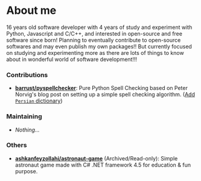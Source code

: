# About me

16 years old software developer with 4 years of study and experiment with Python, Javascript and C/C++, and interested in open-source and free software since born! Planning to eventually contribute to open-source softwares and may even publish my own packages!! But currently focused on studying and experimenting more as there are lots of things to know about in wonderful world of software development!!!

### Contributions

- [**barrust/pyspellchecker**](https://github.com/barrust/pyspellchecker): Pure Python Spell Checking based on Peter Norvig's blog post on setting up a simple spell checking algorithm. ([Add `Persian` dictionary](https://github.com/barrust/pyspellchecker/pull/181))

### Maintaining

- *Nothing...*

### Others

- [**ashkanfeyzollahi/astronaut-game**](https://github.com/ashkanfeyzollahi/astronaut-game) (Archived/Read-only): Simple astronaut game made with C# .NET framework 4.5 for education & fun purpose.
